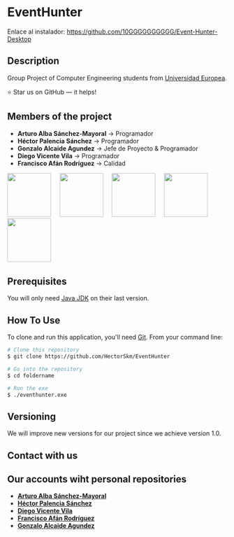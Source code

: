  #                                 EventHunter
 
Enlace al instalador: https://github.com/10GGGGGGGGGG/Event-Hunter-Desktop

## Description 

Group Project of Computer Engineering students from [Universidad Europea](https://universidadeuropea.es/madrid).


:star: Star us on GitHub — it helps!


## Members of the project

- **Arturo Alba Sánchez-Mayoral**  -> Programador 
- **Héctor Palencia Sánchez**      -> Programador
- **Gonzalo Alcaide Agundez**      -> Jefe de Proyecto & Programador
- **Diego Vicente Vila**           -> Programador
- **Francisco Afán Rodríguez**     -> Calidad

[<img src="https://avatars0.githubusercontent.com/u/29259992?s=400&v=4" width="100px;"/><sub><b></b></sub>](https://github.com/ArtySaurio)&nbsp;&nbsp;&nbsp;&nbsp;
[<img src="https://avatars3.githubusercontent.com/u/19176760?s=400&v=4" width="100px;"/><sub><b></b></sub>](https://github.com/HectorSkm)&nbsp;&nbsp;&nbsp;&nbsp; 
[<img src="https://avatars0.githubusercontent.com/u/47125167?s=400&v=4" width="100px;"/><sub><b></b></sub>](https://github.com/10GGGGGGGGGG)&nbsp;&nbsp;&nbsp;&nbsp;
[<img src="https://avatars3.githubusercontent.com/u/47109009?s=400&v=4" width="100px;"/><sub><b></b></sub>](https://github.com/XiluD)&nbsp;&nbsp;&nbsp;&nbsp;
[<img src="https://avatars1.githubusercontent.com/u/45666661?s=400&v=4" width="100px;"/><sub><b></b></sub>](https://github.com/N3oZ3r0)&nbsp;&nbsp;&nbsp;&nbsp;


## Prerequisites

You will only need [Java JDK](https://www.oracle.com/technetwork/java/javase/downloads/jdk11-downloads-5066655.html) on their last version.

## How To Use

To clone and run this application, you'll need [Git](https://git-scm.com). From your command line:

```bash
# Clone this repository
$ git clone https://github.com/HectorSkm/EventHunter

# Go into the repository
$ cd foldername

# Run the exe
$ ./eventhunter.exe
```

## Versioning

We will improve new versions for our project since we achieve version 1.0.

## Contact with us



## Our accounts wiht personal repositories
     
- **[Arturo Alba Sánchez-Mayoral](https://github.com/ArtySaurio)**  
- **[Héctor Palencia Sánchez](https://github.com/HectorSkm)**      
- **[Diego Vicente Vila](https://github.com/XiluD)**  
- **[Francisco Afán Rodríguez](https://github.com/N3oZ3r0)**   
- **[Gonzalo Alcaide Agundez](https://github.com/10GGGGGGGGGG)**      
